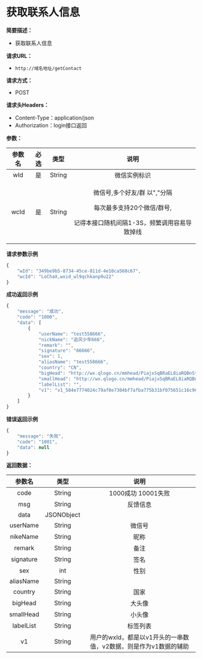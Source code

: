 # 获取联系人信息

**简要描述：**

* 获取联系人信息

**请求URL：**

* `http://域名地址/getContact`

**请求方式：**

* POST 

**请求头Headers：**

* Content-Type：application/json
* Authorization：login接口返回

**参数：**

<table>
  <thead>
    <tr>
      <th style="text-align:center">&#x53C2;&#x6570;&#x540D;</th>
      <th style="text-align:center">&#x5FC5;&#x9009;</th>
      <th style="text-align:center">&#x7C7B;&#x578B;</th>
      <th style="text-align:center">&#x8BF4;&#x660E;</th>
    </tr>
  </thead>
  <tbody>
    <tr>
      <td style="text-align:center">wId</td>
      <td style="text-align:center">&#x662F;</td>
      <td style="text-align:center">String</td>
      <td style="text-align:center">&#x5FAE;&#x4FE1;&#x5B9E;&#x4F8B;&#x6807;&#x8BC6;</td>
    </tr>
    <tr>
      <td style="text-align:center">wcId</td>
      <td style="text-align:center">&#x662F;</td>
      <td style="text-align:center">String</td>
      <td style="text-align:center">
        <p>&#x5FAE;&#x4FE1;&#x53F7;,&#x591A;&#x4E2A;&#x597D;&#x53CB;/&#x7FA4; &#x4EE5;&quot;,&quot;&#x5206;&#x9694;</p>
        <p>&#x6BCF;&#x6B21;&#x6700;&#x591A;&#x652F;&#x6301;20&#x4E2A;&#x5FAE;&#x4FE1;/&#x7FA4;&#x53F7;,</p>
        <p>&#x8BB0;&#x5F97;&#x672C;&#x63A5;&#x53E3;&#x968F;&#x673A;&#x95F4;&#x9694;1-3S&#xFF0C;&#x9891;&#x7E41;&#x8C03;&#x7528;&#x5BB9;&#x6613;&#x5BFC;&#x81F4;&#x6389;&#x7EBF;</p>
      </td>
    </tr>
  </tbody>
</table>

**请求参数示例**

```javascript
{
    "wId": "349be9b5-8734-45ce-811d-4e10ca568c67",
    "wcId": "LoChaX,wxid_wl9qchkanp9u22"
}
```

**成功返回示例**

```javascript
{
    "message": "成功",
    "code": "1000",
    "data": [
        {
            "userName": "test558666",
            "nickName": "追风少年666",
            "remark": "",
            "signature": "66666",
            "sex": 1,
            "aliasName": "test558666",
            "country": "CN",
            "bigHead": "http://wx.qlogo.cn/mmhead/PiajxSqBRaEL8iaRQBnStn37LYat3fREC4Y2iaStECzbX3icxntWBhWQ3w/0",
            "smallHead": "http://wx.qlogo.cn/mmhead/PiajxSqBRaEL8iaRQBnStn37LYat3fREC4Y2iaStECzbX3icxntWBhWQ3w/132",
            "labelList": "",
            "v1": "v1_584e7774024c79af0e7304bf7afba775b31bf075651c16c964b1b5bf16369924ebf1ee7bc151c1feee1979e1dd40f0dd@stranger"
        }
    ]
}
```

**错误返回示例**

```javascript
{
    "message": "失败",
    "code": "1001",
    "data": null
}
```

**返回数据：**

| 参数名 | 类型 | 说明 |
| :---: | :---: | :---: |
| code | String | 1000成功  10001失败 |
| msg | String | 反馈信息 |
| data | JSONObject |  |
| userName | String | 微信号 |
| nikeName | String | 昵称 |
| remark | String | 备注 |
| signature | String | 签名 |
| sex | int | 性别 |
| aliasName | String |  |
| country | String | 国家 |
| bigHead | String | 大头像 |
| smallHead | String | 小头像 |
| labelList | String | 标签列表 |
| v1 | String | 用户的wxId，都是以v1开头的一串数值，v2数据，则是作为v1数据的辅助 |

